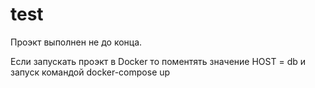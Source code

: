 # test
Проэкт выполнен не до конца. 

Если запускать проэкт в Docker то поментять значение HOST = db и запуск командой docker-compose up

